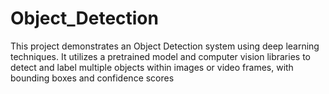 # Object_Detection
This project demonstrates an Object Detection system using deep learning techniques. It utilizes a pretrained model and computer vision libraries to detect and label multiple objects within images or video frames, with bounding boxes and confidence scores
